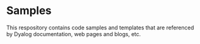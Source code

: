 Samples
=======

This respository contains code samples and templates that are referenced by Dyalog documentation, web pages and blogs, etc.
